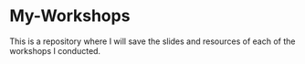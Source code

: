 # My-Workshops
This is a repository where I will save the slides and resources of each of the workshops I conducted. 
